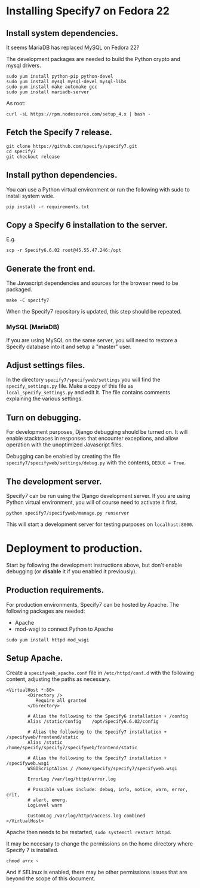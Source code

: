 # Installing Specify7 on Fedora 22

## Install system dependencies.

It seems MariaDB has replaced MySQL on Fedora 22?

The development packages are needed to build the Python crypto and
mysql drivers.

```
sudo yum install python-pip python-devel
sudo yum install mysql mysql-devel mysql-libs
sudo yum install make automake gcc
sudo yum install mariadb-server
```

As root:

`curl -sL https://rpm.nodesource.com/setup_4.x | bash -`

## Fetch the Specify 7 release.

```
git clone https://github.com/specify/specify7.git
cd specify7
git checkout release
```

## Install python dependencies.

You can use a Python virtual environment or run the following with
sudo to install system wide.

```
pip install -r requirements.txt
```

## Copy a Specify 6 installation to the server.

E.g.

```
scp -r Specify6.6.02 root@45.55.47.246:/opt
```

Generate the front end.
-----------------------
The Javascript dependencies and sources for the browser need to be
packaged.

    make -C specify7

When the Specify7 repository is updated, this step should be repeated.

### MySQL (MariaDB)

If you are using MySQL on the same server, you will need to restore a
Specify database into it and setup a "master" user.

## Adjust settings files.
In the directory `specify7/specifyweb/settings` you will find the
`specify_settings.py` file. Make a copy of this file as
`local_specify_settings.py` and edit it. The file contains comments
explaining the various settings.
    
## Turn on debugging.
For development purposes, Django debugging should be turned on. It
will enable stacktraces in responses that encounter exceptions, and
allow operation with the unoptimized Javascript files. 

Debugging can be enabled by creating the file
`specify7/specifyweb/settings/debug.py` with the contents, `DEBUG =
True`.

## The development server.
Specify7 can be run using the Django development server. If you are
using Python virtual environment, you will of course need to activate
it first.

    python specify7/specifyweb/manage.py runserver

This will start a development server for testing purposes on
`localhost:8000`.


# Deployment to production.
Start by following the development instructions above, but don't
enable debugging (or **disable** it if you enabled it previously).


## Production requirements.
For production environments, Specify7 can be hosted by Apache. The
following packages are needed:

* Apache
* mod-wsgi to connect Python to Apache

```
sudo yum install httpd mod_wsgi
```

## Setup Apache.
Create a `specifyweb_apache.conf` file in
`/etc/httpd/conf.d` with the following content, adjusting the paths as
necessary.

```aconf
<VirtualHost *:80>
        <Directory />
           Require all granted
        </Directory>

        # Alias the following to the Specify6 installation + /config
        Alias /static/config    /opt/Specify6.6.02/config

        # Alias the following to the Specify7 installation + /specifyweb/frontend/static
        Alias /static           /home/specify/specify7/specifyweb/frontend/static

        # Alias the following to the Specify7 installation + /specifyweb.wsgi
        WSGIScriptAlias / /home/specify/specify7/specifyweb.wsgi

        ErrorLog /var/log/httpd/error.log

        # Possible values include: debug, info, notice, warn, error, crit,
        # alert, emerg.
        LogLevel warn

        CustomLog /var/log/httpd/access.log combined
</VirtualHost>
```

Apache then needs to be restarted, `sudo systemctl restart httpd`.

It may be necesary to change the permissions on the home directory
where Specify 7 is installed.

```
chmod a+rx ~
```

And if SELinux is enabled, there may be other permissions issues that
are beyond the scope of this document.
